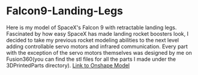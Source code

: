 # Falcon9-Landing-Legs
Here is my model of SpaceX's Falcon 9 with retractable landing legs. Fascinated by how easy SpaceX has made landing rocket boosters look, I decided to take my previous rocket modeling abilities to the next level adding controllable servo motors and infrared communication. Every part with the exception of the servo motors themselves was designed by me on Fusion360(you can find the stl files for all the parts I made under the 3DPrintedParts directory).
[Link to Onshape Model](https://cad.onshape.com/documents/750a50c937c135bc8db53b3e/w/b59a5fe9b67942e74d7a7db1/e/1972af63b9c2cab610e522cb?renderMode=0&uiState=65411def5439c726880b19b4)

